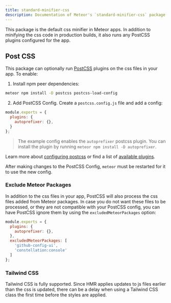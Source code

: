 ```yaml
---
title: standard-minifier-css
description: Documentation of Meteor's `standard-minifier-css` package.
---
```


This package is the default css minifier in Meteor apps. In addition to minifying the css code in production builds, it also runs any PostCSS plugins configured for the app.

## Post CSS

This package can optionally run [PostCSS](https://postcss.org/) plugins on the css files in your app. To enable:

1. Install npm peer dependencies: 

```sh
meteor npm install -D postcss postcss-load-config
```

2. Add PostCSS Config. Create a `postcss.config.js` file and add a config:

```js
module.exports = {
  plugins: {
    autoprefixer: {},
  }
};
```

> The example config enables the `autoprefixer` postcss plugin. You can install the plugin by running `meteor npm install -D autoprefixer`.

Learn more about [configuring postcss](https://github.com/postcss/postcss-load-config#packagejson) or find a list of [available plugins](https://www.postcss.parts/).

After making changes to the PostCSS Config, `meteor` must be restarted for it to use the new config.

### Exclude Meteor Packages

In addition to the css files in your app, PostCSS will also process the css files added from Meteor packages. In case you do not want these files to be processed, or they are not compatible with your PostCSS config, you can have PostCSS ignore them by using the `excludedMeteorPackages` option:

```js
module.exports = {
  plugins: {
    autoprefixer: {},
  },
  excludedMeteorPackages: [
    'github-config-ui',
    'constellation:console'
  ]
};
```

### Tailwind CSS

Tailwind CSS is fully supported. Since HMR applies updates to js files earlier than the css is updated, there can be a delay when using a Tailwind CSS class the first time before the styles are applied.
